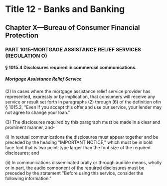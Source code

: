 
# Title 12 - Banks and Banking
## Chapter X—Bureau of Consumer Financial Protection
### PART 1015-MORTGAGE ASSISTANCE RELIEF SERVICES (REGULATION O)
#### § 1015.4 Disclosures required in commercial communications.
##### Mortgage Assistance Relief Service

(2) In cases where the mortgage assistance relief service provider has represented, expressly or by implication, that consumers will receive any service or result set forth in paragraphs (2) through (6) of the definition ofin § 1015.2, "Even if you accept this offer and use our service, your lender may not agree to change your loan."

(3) The disclosures required by this paragraph must be made in a clear and prominent manner, and-

(i) In textual communications the disclosures must appear together and be preceded by the heading "IMPORTANT NOTICE," which must be in bold face font that is two point-type larger than the font size of the required disclosures; and

(ii) In communications disseminated orally or through audible means, wholly or in part, the audio component of the required disclosures must be preceded by the statement "Before using this service, consider the following information."
